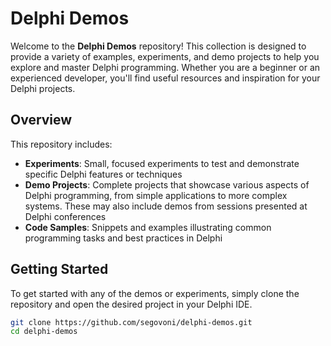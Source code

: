 # Delphi Demos

Welcome to the **Delphi Demos** repository! This collection is designed to provide a variety of examples, experiments, and demo projects to help you explore and master Delphi programming. Whether you are a beginner or an experienced developer, you'll find useful resources and inspiration for your Delphi projects.

## Overview

This repository includes:

- **Experiments**: Small, focused experiments to test and demonstrate specific Delphi features or techniques
- **Demo Projects**: Complete projects that showcase various aspects of Delphi programming, from simple applications to more complex systems. These may also include demos from sessions presented at Delphi conferences
- **Code Samples**: Snippets and examples illustrating common programming tasks and best practices in Delphi

## Getting Started

To get started with any of the demos or experiments, simply clone the repository and open the desired project in your Delphi IDE.

```bash
git clone https://github.com/segovoni/delphi-demos.git
cd delphi-demos
